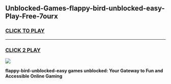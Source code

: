 
## Unblocked-Games-flappy-bird-unblocked-easy-Play-Free-7ourx
<h3>
<a href="https://premium76.site?title=flappy-bird-unblocked-easy&ref=18A1">CLICK TO PLAY</a></h3>
<hr>

<h3>
<a href="https://premium76.site?title=flappy-bird-unblocked-easy&ref=18A1">CLICK 2 PLAY</a>
  
</h3>

<a href="https://premium76.site?title=flappy-bird-unblocked-easy&ref=18A1"><img src="https://clearcache.store/games.png"></a>


**flappy-bird-unblocked-easy games unblocked: Your Gateway to Fun and Accessible Online Gaming**
